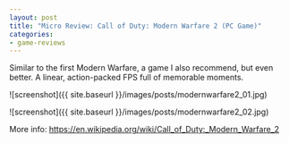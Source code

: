 ```yaml
---
layout: post
title: "Micro Review: Call of Duty: Modern Warfare 2 (PC Game)"
categories:
- game-reviews
---
```


Similar to the first Modern Warfare, a game I also recommend, but even better. A linear, action-packed FPS full of memorable moments.


![screenshot]({{ site.baseurl }}/images/posts/modernwarfare2_01.jpg)

![screenshot]({{ site.baseurl }}/images/posts/modernwarfare2_02.jpg)

<p>More info: <a href="https://en.wikipedia.org/wiki/Call_of_Duty:_Modern_Warfare_2">https://en.wikipedia.org/wiki/Call_of_Duty:_Modern_Warfare_2</a><p>

